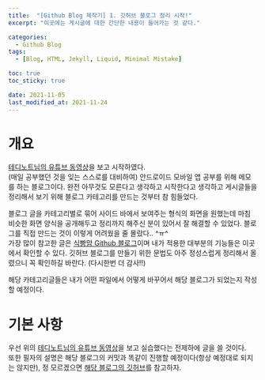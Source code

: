 ```yaml
---
title:  "[Github Blog 제작기] 1. 깃허브 블로그 정리 시작!"
excerpt: "이곳에는 게시글에 대한 간단한 내용이 들어가는 것 같다."

categories:
  - Github Blog
tags:
  - [Blog, HTML, Jekyll, Liquid, Minimal Mistake]

toc: true
toc_sticky: true

date: 2021-11-05
last_modified_at: 2021-11-24
---
```


# 개요

[테디노트님의 유튜브 동영상](https://www.youtube.com/watch?v=ACzFIAOsfpM&t=621s)을 보고 시작하였다.   
(매일 공부했던 것을 잊는 스스로를 대비하여) 안드로이드 모바일 앱 공부를 위해 메모를 하는 블로그이다.
완전 아무것도 모른다고 생각하고 시작한다고 생각하고 게시글들을 정리해서 보기 위해 블로그 카테고리를 만드는 것부터 참 힘들었다.

블로그 글을 카테고리별로 묶어 사이드 바에서 보여주는 형식의 화면을 원했는데 마침 비슷한 화면 양식을 공개해두고 정리까지 해주신 분이 있어서 잘 해결할 수 있었다. 블로그를 직접 만드는 것이 이렇게 어려웠을 줄 몰랐다.. ^ㅠ^   
가장 많이 참고한 글은 [식빵맘 Github 블로그](https://ansohxxn.github.io/categories/#blog)이며 내가 적용한 대부분의 기능들은 이곳에서 확인할 수 있다. 깃허브 블로그를 만들기 위한 문법도 아주 정성스럽게 정리해서 올렸으니 꼭 확인하길 바란다. (다시한번 더 감사!!)

해당 카테고리글들은 내가 어떤 파일에서 어떻게 바꾸어서 해당 블로그가 되었는지 작성할 예정이다.

# 기본 사항

우선 위의 [테디노트님의 유튜브 동영상](https://www.youtube.com/watch?v=ACzFIAOsfpM&t=621s)을 보고 실습했다는 전제하에 글을 쓸 것이다.   
또한 필자의 설명은 해당 블로그의 커밋과 똑같이 진행할 예정이다(항상 예정대로 되지는 않지만), 정 모르겠으면 [해당 블로그의 깃허브](https://github.com/ii200400/ii200400.github.io)를 참고하자.
